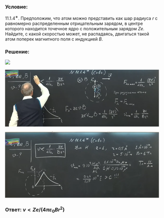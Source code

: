 ###  Условие:

$11.1.4^{∗}.$ Предположим, что атом можно представить как шар радиуса $r$ с равномерно распределенным отрицательным зарядом, в центре которого находится точечное ядро с положительным зарядом $Ze$. Найдите, с какой скоростью может, не распадаясь, двигаться такой атом поперек магнитного поля с индукцией $B$.

###  Решение:

![](https://www.youtube.com/embed/v0EerBCilmw)

![|832x307, 67%](../../img/11.1.4/01.png)

![|853x365, 67%](../../img/11.1.4/02.png)

###  Ответ: $v < Ze/(4\pi\varepsilon_0Br^2)$